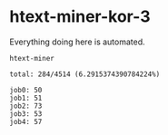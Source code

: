 # htext-miner-kor-3

Everything doing here is automated.

```
htext-miner

total: 284/4514 (6.2915374390784224%)

job0: 50
job1: 51
job2: 73
job3: 53
job4: 57
```